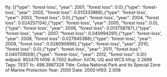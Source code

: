 fly: [{"type": 'forest-loss', "year": 2001, "forest loss": 0.0},{"type": 'forest-loss', "year": 2002, "forest loss": 0.013333868},{"type": 'forest-loss', "year": 2003, "forest loss": 0.0},{"type": 'forest-loss', "year": 2004, "forest loss": 0.024257134},{"type": 'forest-loss', "year": 2005, "forest loss": 0.0},{"type": 'forest-loss', "year": 2006, "forest loss": 0.013758767},{"type": 'forest-loss', "year": 2007, "forest loss": 0.040994391},{"type": 'forest-loss', "year": 2008, "forest loss": 0.027945388},{"type": 'forest-loss', "year": 2009, "forest loss": 0.028090698},{"type": 'forest-loss', "year": 2010, "forest loss": 0.0},{"type": 'forest-loss', "year": 2011, "forest loss": 0.040709509},{"type": 'forest-loss', "year": 2012, "forest loss": 0.0}]
wdpaid: 902479
hf09: 4.7502
Author: IUCN, UQ and WCS
hfcg: 2.2698
Tags: TEST
fc: 498.3987326
Title: Coiba National Park and its Special Zone of Marine Protection
Year: 2000
Date: 2000
hf93: 2.008
